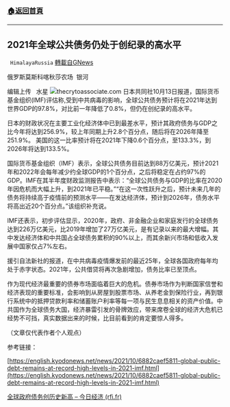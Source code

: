 ###  [:house:返回首頁](https://github.com/ourhimalayas/txt)
---


## 2021年全球公共债务仍处于创纪录的高水平
` HimalayaRussia` [轉載自GNews](https://gnews.org/zh-hans/1592861/)

俄罗斯莫斯科喀秋莎农场  银河

编辑上传   水星
![](https://assets.gnews.org/wp-content/uploads/2021/10/G-4.jpg)thecrytoassociate.com
日本共同社10月13日报道，国际货币基金组织(IMF)评估称,受到中共病毒的影响，全球公共债务预计将在2021年达到世界GDP的97.8%，对比前一年降低了0.8%，但仍在创纪录的高水平。

日本的财政状况在主要工业化经济体中已到最差水平，预计其政府债务与GDP之比今年将达到256.9%，较上年同期上升2.8个百分点，随后将在2026年降至251.9%。 美国的这一比率预计将在2021年下降0.6个百分点，至133.3%，到2026年将达到133.5%。

国际货币基金组织（IMF）表示，全球公共债务目前达到88万亿美元，预计2021年和2022年会每年减少约全球GDP的1个百分点，之后将稳定在占约97%的GDP。IMF在其半年度财政监测报告中表示：“全球公共债务与GDP的比率在2020年因危机而大幅上升，到2021年已平稳。”“在这一次性跃升之后，预计未来几年的债务将持续高于疫情前的预测水平——在发达经济体，预计到2026年，债务水平将高出近20个百分点。”该组织补充说。

IMF还表示，初步评估显示，2020年，政府、非金融企业和家庭发行的全球债务达到226万亿美元，比2019年增加了27万亿美元，是有记录以来的最大增幅。其中发达经济体和中共国占全球债务累积的90%以上，而其余新兴市场和低收入发展中国家仅占7%左右。

援引自法新社的报道，在中共病毒疫情爆发前的最近25年，全球各国政府每年均处于赤字状态。2021年，公共借贷将再次急剧增加，债务比率已至顶点。

作为现代经济最重要的债券市场面临着巨大的危机。债券市场作为判断国家信誉和经济表现的重要标准，会影响到从房屋到股票市场、从养老金到保险行业，再到银行系统中的抵押贷款利率和储蓄账户利率等每一项与民生息息相关的资产价值。中共国作为全球债务大国，经济暴雷引发的骨牌效应，带来席卷全球的经济大危机已经势不可挡，真实数据出来的时候，比目前看到的肯定要惊人得多。

（文章仅代表作者个人观点）

参考链接：

[https://english.kyodonews.net/news/2021/10/6882caef5811-global-public-debt-remains-at-record-high-levels-in-2021-imf.html](https://english.kyodonews.net/news/2021/10/6882caef5811-global-public-debt-remains-at-record-high-levels-in-2021-imf.html)

[全球政府债务创历史新高 – 今日经济 (rfi.fr)](https://www.rfi.fr/cn/%E4%B8%93%E6%A0%8F%E6%A3%80%E7%B4%A2/%E4%BB%8A%E6%97%A5%E7%BB%8F%E6%B5%8E/20210420-%E5%85%A8%E7%90%83%E6%94%BF%E5%BA%9C%E5%80%BA%E5%8A%A1%E5%88%9B%E5%8E%86%E5%8F%B2%E6%96%B0%E9%AB%98)
